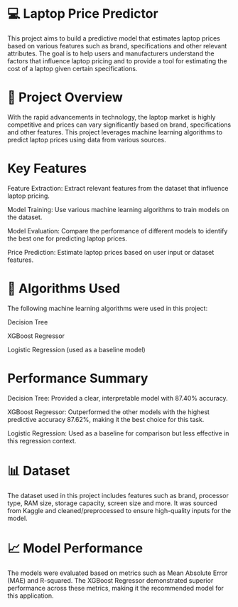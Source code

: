 # 💻 Laptop Price Predictor
This project aims to build a predictive model that estimates laptop prices based on various features such as brand, specifications and other relevant attributes. The goal is to help users and manufacturers understand the factors that influence laptop pricing and to provide a tool for estimating the cost of a laptop given certain specifications.

# 🚀 Project Overview
With the rapid advancements in technology, the laptop market is highly competitive and prices can vary significantly based on brand, specifications and other features. This project leverages machine learning algorithms to predict laptop prices using data from various sources.

# Key Features
Feature Extraction: Extract relevant features from the dataset that influence laptop pricing.

Model Training: Use various machine learning algorithms to train models on the dataset.

Model Evaluation: Compare the performance of different models to identify the best one for predicting laptop prices.

Price Prediction: Estimate laptop prices based on user input or dataset features.
# 🧠 Algorithms Used
The following machine learning algorithms were used in this project:

Decision Tree

XGBoost Regressor

Logistic Regression (used as a baseline model)
# Performance Summary
Decision Tree: Provided a clear, interpretable model with 87.40% accuracy.

XGBoost Regressor: Outperformed the other models with the highest predictive accuracy 87.62%, making it the best choice for this task.

Logistic Regression: Used as a baseline for comparison but less effective in this regression context.
# 📊 Dataset
The dataset used in this project includes features such as brand, processor type, RAM size, storage capacity, screen size and more. It was sourced from Kaggle and cleaned/preprocessed to ensure high-quality inputs for the model.

# 📈 Model Performance
The models were evaluated based on metrics such as Mean Absolute Error (MAE) and R-squared. The XGBoost Regressor demonstrated superior performance across these metrics, making it the recommended model for this application.
